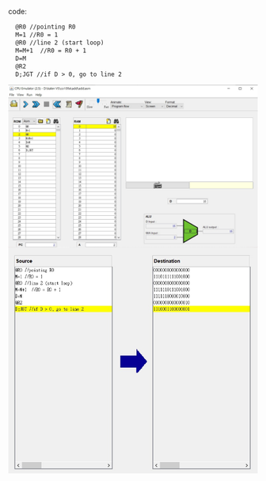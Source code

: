     
code:  

      @R0 //pointing R0  
      M=1 //R0 = 1  
      @R0 //line 2 (start loop)  
      M=M+1  //R0 = R0 + 1  
      D=M  
      @R2  
      D;JGT //if D > 0, go to line 2  



<img src="hw7_else_1.jpg"  align=center />  
<img src="hw7_else_2.jpg"  align=center />
